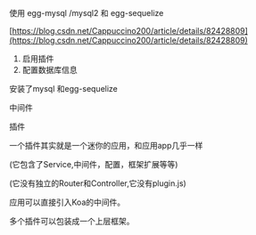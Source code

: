 使用 egg-mysql /mysql2 和 egg-sequelize

[https://blog.csdn.net/Cappuccino200/article/details/82428809](https://blog.csdn.net/Cappuccino200/article/details/82428809)

1. 启用插件
2. 配置数据库信息

安装了mysql 和egg-sequelize

中间件

插件

一个插件其实就是一个迷你的应用，和应用app几乎一样

\(它包含了Service,中间件，配置，框架扩展等等\)

\(它没有独立的Router和Controller,它没有plugin.js\)

应用可以直接引入Koa的中间件。



多个插件可以包装成一个上层框架。



